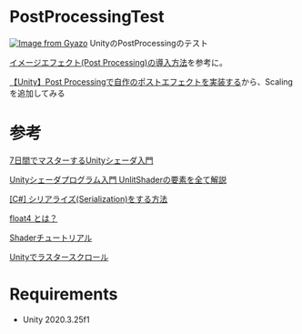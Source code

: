 # PostProcessingTest
[![Image from Gyazo](https://i.gyazo.com/9cf51838814e2f045196baeebe6d9484.gif)](https://gyazo.com/9cf51838814e2f045196baeebe6d9484)
UnityのPostProcessingのテスト  

[イメージエフェクト(Post Processing)の導入方法](https://nobushiueshi.com/unity%E3%82%A4%E3%83%A1%E3%83%BC%E3%82%B8%E3%82%A8%E3%83%95%E3%82%A7%E3%82%AF%E3%83%88post-processing%E3%81%AE%E5%B0%8E%E5%85%A5%E6%96%B9%E6%B3%95/)を参考に。  

[【Unity】Post Processingで自作のポストエフェクトを実装する](https://light11.hatenadiary.com/entry/2019/03/31/225111)から、Scalingを追加してみる

# 参考  

[7日間でマスターするUnityシェーダ入門](https://nn-hokuson.hatenablog.com/entry/2018/02/15/140037)  

[Unityシェーダプログラム入門 UnlitShaderの要素を全て解説](https://amagamina.jp/blog/unity-shader/)

[[C#] シリアライズ(Serialization)をする方法](https://www.nowonbun.com/210.html)

[float4 とは？](https://ninashader.hatenablog.com/entry/2019/06/02/015449)

[Shaderチュートリアル](http://mirichi.github.io/dxruby-doc/tutorial/shader.html)

[Unityでラスタースクロール](https://esprog.hatenablog.com/entry/2016/01/09/174759)

# Requirements
- Unity 2020.3.25f1
